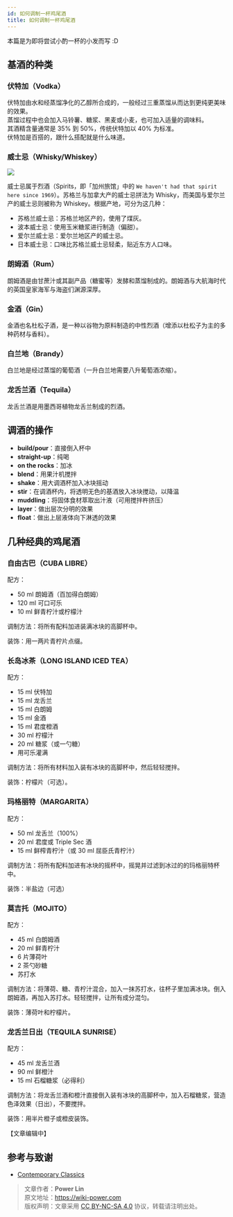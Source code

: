 ```yaml
---
id: 如何调制一杯鸡尾酒
title: 如何调制一杯鸡尾酒
---
```


本篇是为即将尝试小酌一杯的小发而写 :D

## 基酒的种类


### 伏特加（Vodka）

伏特加由水和经蒸馏净化的乙醇所合成的，一般经过三重蒸馏从而达到更纯更美味的效果。  
蒸馏过程中也会加入马铃薯、糖浆、黑麦或小麦，也可加入适量的调味料。  
其酒精含量通常是 35% 到 50%，传统伏特加以 40% 为标准。  
伏特加是百搭的，跟什么搭配就是什么味道。

### 威士忌（Whisky/Whiskey）

![](https://wiki-media-1253965369.cos.ap-guangzhou.myqcloud.com/img/20210305001642.jpg)

威士忌属于烈酒（Spirits，即「加州旅馆」中的 `We haven't had that spirit here since 1969`）。苏格兰与加拿大产的威士忌拼法为 Whisky，而美国与爱尔兰产的威士忌则被称为 Whiskey。根据产地，可分为这几种：

- 苏格兰威士忌：苏格兰地区产的，使用了煤灰。
- 波本威士忌：使用玉米糖浆进行制造（偏甜）。
- 爱尔兰威士忌：爱尔兰地区产的威士忌。
- 日本威士忌：口味比苏格兰威士忌轻柔，贴近东方人口味。

### 朗姆酒（Rum）

朗姆酒是由甘蔗汁或其副产品（糖蜜等）发酵和蒸馏制成的。朗姆酒与大航海时代的英国皇家海军与海盗们渊源深厚。

### 金酒（Gin）

金酒也名杜松子酒，是一种以谷物为原料制造的中性烈酒（增添以杜松子为主的多种药材与香料）。

### 白兰地（Brandy）

白兰地是经过蒸馏的葡萄酒（一升白兰地需要八升葡萄酒浓缩）。

### 龙舌兰酒（Tequila）

龙舌兰酒是用墨西哥植物龙舌兰制成的烈酒。

## 调酒的操作

- **build/pour**：直接倒入杯中
- **straight-up**：纯喝
- **on the rocks**：加冰
- **blend**：用果汁机搅拌
- **shake**：用大调酒杯加入冰块摇动
- **stir**：在调酒杯内，将透明无色的基酒放入冰块搅动，以降温
- **muddling**：将固体食材萃取出汁液（可用搅拌杵挤压）
- **layer**：做出层次分明的效果
- **float**：做出上层液体向下淋透的效果

## 几种经典的鸡尾酒

### 自由古巴（CUBA LIBRE）

配方：

- 50 ml 朗姆酒（百加得白朗姆）
- 120 ml 可口可乐
- 10 ml 鲜青柠汁或柠檬汁

调制方法：将所有配料加进装满冰块的高脚杯中。

装饰：用一两片青柠片点缀。

### 长岛冰茶（LONG ISLAND ICED TEA）

配方：

- 15 ml 伏特加
- 15 ml 龙舌兰
- 15 ml 白朗姆
- 15 ml 金酒
- 15 ml 君度橙酒
- 30 ml 柠檬汁
- 20 ml 糖浆（或一勺糖）
- 用可乐灌满

调制方法：将所有材料加入装有冰块的高脚杯中，然后轻轻搅拌。

装饰：柠檬片（可选）。

### 玛格丽特（MARGARITA）

配方：

- 50 ml 龙舌兰（100%）
- 20 ml 君度或 Triple Sec 酒
- 15 ml 鲜榨青柠汁（或 30 ml 屈臣氏青柠汁）

调制方法：将所有配料加进有冰块的摇杯中，摇晃并过滤到冰过的的玛格丽特杯中。

装饰：半盐边（可选）

### 莫吉托（MOJITO）

配方：

- 45 ml 白朗姆酒
- 20 ml 鲜青柠汁
- 6 片薄荷叶
- 2 茶勺砂糖
- 苏打水

调制方法：将薄荷、糖、青柠汁混合，加入一抹苏打水，往杯子里加满冰块。倒入朗姆酒，再加入苏打水。轻轻搅拌，让所有成分混匀。

装饰：薄荷叶和柠檬片。

### 龙舌兰日出（TEQUILA SUNRISE）

配方：

- 45 ml 龙舌兰酒
- 90 ml 鲜橙汁
- 15 ml 石榴糖浆（必得利）

调制方法：将龙舌兰酒和橙汁直接倒入装有冰块的高脚杯中，加入石榴糖浆，营造色泽效果（日出），不要搅拌。

装饰：用半片橙子或橙皮装饰。

【文章编辑中】

## 参考与致谢

- [Contemporary Classics](https://iba-world.com/contemporary-classics/)

> 文章作者：**Power Lin**  
> 原文地址：<https://wiki-power.com>  
> 版权声明：文章采用 [CC BY-NC-SA 4.0](https://creativecommons.org/licenses/by/4.0/deed.zh) 协议，转载请注明出处。
